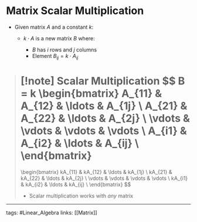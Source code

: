 # Matrix Scalar Multiplication
- Given matrix $A$ and a constant $k$:
	- $k \cdot A$ is a new matrix $B$  where:

		- $B$ has $i$ rows and $j$ columns
		- Element $B_{ij} = k \cdot A_{ij}$

> [!note] Scalar Multiplication
> $$
> B = k
> \begin{bmatrix}
> A_{11} & A_{12} & \ldots & A_{1j} \\
> A_{21} & A_{22} & \ldots & A_{2j} \\
> \vdots & \vdots & \vdots & \vdots \\
> A_{i1} & A_{i2} & \ldots & A_{ij} \\
> \end{bmatrix}
> =
> \begin{bmatrix}
> kA_{11} & kA_{12} & \ldots & kA_{1j} \\
> kA_{21} & kA_{22} & \ldots & kA_{2j} \\
> \vdots & \vdots & \vdots & \vdots \\
> kA_{i1} & kA_{i2} & \ldots & kA_{ij} \\
> \end{bmatrix}
> $$
> 
> - Scalar multiplication works with *any* matrix

---
tags: #Linear_Algebra 
links: [[Matrix]]